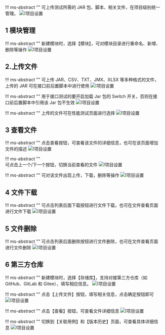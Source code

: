 !!! ms-abstract ""
    可上传测试所需的 JAR 包、脚本、相关文件，在项目级别统一管理。
![!项目设置](../../img/project_management/上传jar包.png)

## 1 模块管理
!!! ms-abstract ""
    新建模块时，选择【模块】，可对模块目录进行重命名、新增、删除等操作
![!项目设置](../../img/project_management/模块.png)

## 2.上传文件
!!! ms-abstract ""
    可上传 JAR、CSV、TXT、JMX、XLSX 等多种格式的文件，上传的 JAR 可在接口前后置脚本中进行使用
![!项目设置](../../img/project_management/文件上传.png)

!!! ms-abstract ""
    用于接口测试的要开启加载 Jar 包的 Switch 开关，否则在接口前后置脚本中引用该 Jar 包不生效
![!项目设置](../../img/project_management/开启开关.png)

!!! ms-abstract ""
    上传的文件可在性能测试页面进行选择
![!项目设置](../../img/project_management/性能测试加载的文件.png)

## 3 查看文件
!!! ms-abstract ""
    点击查看按钮，可查看该文件的详细信息，也可在该页面增加文件的描述
![!项目设置](../../img/project_management/文件查看.png)

!!! ms-abstract ""  
    可点击上一个/下一个按钮，切换当前查看的文件
![!项目设置](../../img/project_management/切换文件.png)

!!! ms-abstract ""
    可对该文件出现上传，下载，删除等操作
![!项目设置](../../img/project_management/文件重新上传.png)

## 4 文件下载
!!! ms-abstract ""
    可点击列表后面下载按钮进行文件下载，也可在文件查看页面进行文件下载
![!项目设置](../../img/project_management/下载文件.png)

## 5 文件删除
!!! ms-abstract ""
    可点击列表后面删除按钮进行文件删除，也可在文件查看页面进行文件删除
![!项目设置](../../img/project_management/文件删除.png)

## 6 第三方仓库
!!! ms-abstract ""
    新建模块时，选择【存储库】，支持对接第三方仓库（如 GitHub、GitLab 和 Gitee），填写相应信息。
![!项目设置](../../img/project_management/第三方仓库.png)

!!! ms-abstract ""
    点击【上传文件】按钮，填写相关信息，点击确定按钮即可
![!项目设置](../../img/project_management/第三方仓库上传.png)

!!! ms-abstract ""
    点击【查看】按钮，可查看文件详细信息
![!项目设置](../../img/project_management/第三方仓库文件.png)

!!! ms-abstract ""
    切换到【关联用例】和【版本历史】页面，可查看具体详细信息
![!项目设置](../../img/project_management/第三方仓库其他.png)